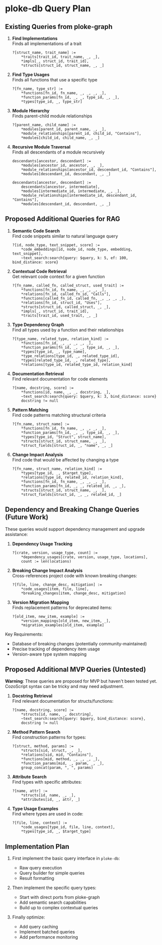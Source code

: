 # ploke-db Query Plan

## Existing Queries from ploke-graph

1. **Find Implementations**  
   Finds all implementations of a trait  
   ```cozo
   ?[struct_name, trait_name] := 
       *traits[trait_id, trait_name, _, _],
       *impls[_, struct_id, trait_id],
       *structs[struct_id, struct_name, _, _]
   ```

2. **Find Type Usages**  
   Finds all functions that use a specific type  
   ```cozo
   ?[fn_name, type_str] := 
       *functions[fn_id, fn_name, _, _, _, _],
       *function_params[fn_id, _, _, type_id, _, _],
       *types[type_id, _, type_str]
   ```

3. **Module Hierarchy**  
   Finds parent-child module relationships  
   ```cozo
   ?[parent_name, child_name] := 
       *modules[parent_id, parent_name, _, _],
       *module_relationships[parent_id, child_id, "Contains"],
       *modules[child_id, child_name, _, _]
   ```

4. **Recursive Module Traversal**  
   Finds all descendants of a module recursively  
   ```cozo
   descendants[ancestor, descendant] := 
       *modules[ancestor_id, ancestor, _, _],
       *module_relationships[ancestor_id, descendant_id, "Contains"],
       *modules[descendant_id, descendant, _, _]
   
   descendants[ancestor, descendant] := 
       descendants[ancestor, intermediate],
       *modules[intermediate_id, intermediate, _, _],
       *module_relationships[intermediate_id, descendant_id, "Contains"],
       *modules[descendant_id, descendant, _, _]
   ```

## Proposed Additional Queries for RAG

1. **Semantic Code Search**  
   Find code snippets similar to natural language query  
   ```cozo
   ?[id, node_type, text_snippet, score] := 
       *code_embeddings[id, node_id, node_type, embedding, text_snippet],
       ~text_search:search{query: $query, k: 5, ef: 100, bind_distance: score}
   ```

2. **Contextual Code Retrieval**  
   Get relevant code context for a given function  
   ```cozo
   ?[fn_name, called_fn, called_struct, used_trait] := 
       *functions[fn_id, fn_name, _, _, _, _],
       *relations[fn_id, called_fn_id, "Calls"],
       *functions[called_fn_id, called_fn, _, _, _, _],
       *relations[fn_id, struct_id, "Uses"],
       *structs[struct_id, called_struct, _, _],
       *impls[_, struct_id, trait_id],
       *traits[trait_id, used_trait, _, _]
   ```

3. **Type Dependency Graph**  
   Find all types used by a function and their relationships  
   ```cozo
   ?[type_name, related_type, relation_kind] := 
       *functions[fn_id, _, _, _, _, _],
       *function_params[fn_id, _, _, type_id, _, _],
       *types[type_id, _, type_name],
       *type_relations[type_id, _, related_type_id],
       *types[related_type_id, _, related_type],
       *relations[type_id, related_type_id, relation_kind]
   ```

4. **Documentation Retrieval**  
   Find relevant documentation for code elements  
   ```cozo
   ?[name, docstring, score] := 
       *functions[id, name, _, _, docstring, _],
       ~text_search:search{query: $query, k: 3, bind_distance: score}
       docstring != null
   ```

5. **Pattern Matching**  
   Find code patterns matching structural criteria  
   ```cozo
   ?[fn_name, struct_name] := 
       *functions[fn_id, fn_name, _, _, _, _],
       *function_params[fn_id, _, _, type_id, _, _],
       *types[type_id, "Struct", struct_name],
       *structs[struct_id, struct_name, _, _],
       *struct_fields[struct_id, _, "name", _, _]
   ```

6. **Change Impact Analysis**  
   Find code that would be affected by changing a type  
   ```cozo
   ?[fn_name, struct_name, relation_kind] := 
       *types[type_id, _, $target_type],
       *relations[type_id, related_id, relation_kind],
       *functions[fn_id, fn_name, _, _, _, _],
       *function_params[fn_id, _, _, related_id, _, _],
       *structs[struct_id, struct_name, _, _],
       *struct_fields[struct_id, _, _, related_id, _]
   ```

## Dependency and Breaking Change Queries (Future Work)

These queries would support dependency management and upgrade assistance:

1. **Dependency Usage Tracking**
   ```cozo
   ?[crate, version, usage_type, count] := 
       *dependency_usages[crate, version, usage_type, locations],
       count := len(locations)
   ```

2. **Breaking Change Impact Analysis**  
   Cross-references project code with known breaking changes:
   ```cozo
   ?[file, line, change_desc, mitigation] :=
       *code_usages[item, file, line],
       *breaking_changes[item, change_desc, mitigation]
   ```

3. **Version Migration Mapping**  
   Finds replacement patterns for deprecated items:
   ```cozo
   ?[old_item, new_item, example] :=
       *version_mappings[old_item, new_item, _],
       *migration_examples[old_item, example]
   ```

Key Requirements:
- Database of breaking changes (potentially community-maintained)
- Precise tracking of dependency item usage
- Version-aware type system mapping

## Proposed Additional MVP Queries (Untested)

**Warning**: These queries are proposed for MVP but haven't been tested yet. CozoScript syntax can be tricky and may need adjustment.

1. **Docstring Retrieval**  
   Find relevant documentation for structs/functions:
   ```cozo
   ?[name, docstring, score] := 
       *structs[id, name, _, docstring],
       ~text_search:search{query: $query, bind_distance: score},
       docstring != null
   ```

2. **Method Pattern Search**  
   Find construction patterns for types:
   ```cozo
   ?[struct, method, params] :=
       *structs[sid, struct, _, _],
       *relations[sid, mid, "Contains"],
       *functions[mid, method, _, _, _, _],
       *function_params[mid, _, param, _, _],
       group_concat(param, ", ", params)
   ```

3. **Attribute Search**  
   Find types with specific attributes:
   ```cozo
   ?[name, attr] :=
       *structs[id, name, _, _],
       *attributes[id, _, attr, _]
   ```

4. **Type Usage Examples**  
   Find where types are used in code:
   ```cozo
   ?[file, line, context] :=
       *code_usages[type_id, file, line, context],
       *types[type_id, _, $target_type]
   ```

## Implementation Plan

1. First implement the basic query interface in `ploke-db`:
   - Raw query execution
   - Query builder for simple queries
   - Result formatting

2. Then implement the specific query types:
   - Start with direct ports from ploke-graph
   - Add semantic search capabilities
   - Build up to complex contextual queries

3. Finally optimize:
   - Add query caching
   - Implement batched queries
   - Add performance monitoring

